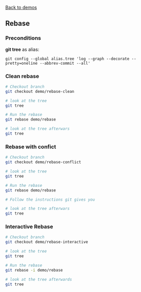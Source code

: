 [Back to demos](https://github.com/hacker112/git-features-demo/tree/master)

## Rebase

### Preconditions
**git tree** as alias:

    git config --global alias.tree 'log --graph --decorate --pretty=oneline --abbrev-commit --all'

### Clean rebase
```bash
# Checkout branch
git checkout demo/rebase-clean

# look at the tree
git tree

# Run the rebase
git rebase demo/rebase

# look at the tree afterwars
git tree

```

### Rebase with confict
```bash
# Checkout branch
git checkout demo/rebase-conflict

# look at the tree
git tree

# Run the rebase
git rebase demo/rebase

# Follow the instructions git gives you

# look at the tree afterwars
git tree
```

### Interactive Rebase
```bash
# Checkout branch
git checkout demo/rebase-interactive

# look at the tree
git tree

# Run the rebase
git rebase -i demo/rebase

# look at the tree afterwards
git tree


```